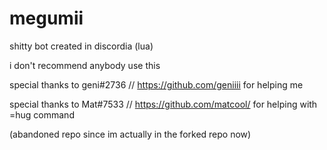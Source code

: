 # megumii
shitty bot created in discordia (lua)

i don't recommend anybody use this

special thanks to geni#2736 // https://github.com/geniiii for helping me

special thanks to Mat#7533 // https://github.com/matcool/ for helping with =hug command

(abandoned repo since im actually in the forked repo now)